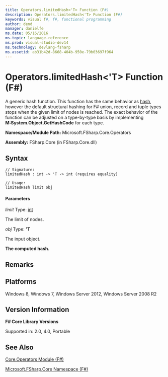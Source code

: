```yaml
---
title: Operators.limitedHash<'T> Function (F#)
description: Operators.limitedHash<'T> Function (F#)
keywords: visual f#, f#, functional programming
author: dend
manager: danielfe
ms.date: 05/16/2016
ms.topic: language-reference
ms.prod: visual-studio-dev14
ms.technology: devlang-fsharp
ms.assetid: ab31b42d-8668-404b-950e-79b03697f964 
---
```


# Operators.limitedHash<'T> Function (F#)

A generic hash function. This function has the same behavior as [hash](https://msdn.microsoft.com/library/a83c0432-919e-407d-9ffc-8cf34fbc6daa), however the default structural hashing for F# union, record and tuple types stops when the given limit of nodes is reached. The exact behavior of the function can be adjusted on a type-by-type basis by implementing **M:System.Object.GetHashCode** for each type.

**Namespace/Module Path:** Microsoft.FSharp.Core.Operators

**Assembly:** FSharp.Core (in FSharp.Core.dll)


## Syntax

```
// Signature:
limitedHash : int -> 'T -> int (requires equality)

// Usage:
limitedHash limit obj
```

#### Parameters
*limit*
Type: [int](https://msdn.microsoft.com/library/025d5455-3622-4ea5-9573-3ecbd4ee1375)


The limit of nodes.


*obj*
Type: **'T**


The input object.



**The computed hash.**
## Remarks

## Platforms
Windows 8, Windows 7, Windows Server 2012, Windows Server 2008 R2


## Version Information
**F# Core Library Versions**

Supported in: 2.0, 4.0, Portable




## See Also
[Core.Operators Module &#40;F&#35;&#41;](Core.Operators-Module-%5BFSharp%5D.md)

[Microsoft.FSharp.Core Namespace &#40;F&#35;&#41;](Microsoft.FSharp.Core-Namespace-%5BFSharp%5D.md)

